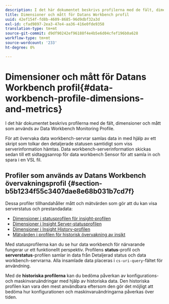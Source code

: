 ```yaml
---
description: I det här dokumentet beskrivs profilerna med de fält, dimensioner och mått som används av Data Workbench Monitoring Profile.
title: Dimensioner och mått för Datans Workbench profil
uuid: 42ef154f-fd8b-4609-8685-96d9dbf32a3d
exl-id: cfad9897-2ea3-47e4-aa36-416e0fde9358
translation-type: tm+mt
source-git-commit: d9df90242ef96188f4e4b5e6d04cfef196b0a628
workflow-type: tm+mt
source-wordcount: '233'
ht-degree: 0%

---
```


# Dimensioner och mått för Datans Workbench profil{#data-workbench-profile-dimensions-and-metrics}

I det här dokumentet beskrivs profilerna med de fält, dimensioner och mått som används av Data Workbench Monitoring Profile.

För att övervaka data workbench-servrar samlas data in med hjälp av ett skript som tolkar den detaljerade statusen samtidigt som viss serverinformation hämtas. Data workbench-serverinformation skickas sedan till ett sidtaggsanrop för data workbench Sensor för att samla in och spara i en VSL fil.

## Profiler som används av Datans Workbench övervakningsprofil {#section-b5b1234f55c3407dae8e68b031b7cd7f}

Dessa profiler tillhandahåller mått och mätvärden som gör att du kan visa serverstatus och prestandadata:

* [Dimensioner i statusprofilen för insight-profilen](../../../home/monitoring-installation/monitoring-appendix/monitoring-profile-status.md#concept-d4cd7da41c8a42bab4aea25418264e64)
* [Dimensioner i Insight Server-statusprofilen](../../../home/monitoring-installation/monitoring-appendix/monitoring-servers-profile.md#concept-8cbeb91e99bc42e2b52b22d551423f8a)
* [Dimensioner i Insight History-profilen](../../../home/monitoring-installation/monitoring-appendix/monitoring-historical.md#concept-a42837c9c9274f83ad5bc5a6720f02b0)
* [Mätvärden i profilen för historisk övervakning av insikt](../../../home/monitoring-installation/monitoring-appendix/monitoring-hist-metrics.md#concept-8fece88b1f014637bbc7c8372ee93203)

Med statusprofilerna kan du se hur data workbench för närvarande fungerar ur ett funktionellt perspektiv. Profilens **status**-profil och **serverstatus**-profilen samlar in data från Detaljerad status och data workbench-servrarna. Alla insamlade data placeras i `cs-uri-query`-fältet för användning.

Med de **historiska profilerna** kan du bedöma påverkan av konfigurations- och maskinvaruändringar med hjälp av historiska data. Den historiska profilen kan vara den mest användbara eftersom den gör det möjligt att bedöma hur konfigurationen och maskinvaruändringarna påverkas över tiden.
